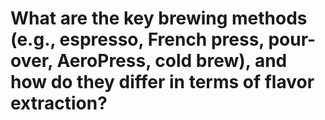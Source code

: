 # What are the key brewing methods (e.g., espresso, French press, pour-over, AeroPress, cold brew), and how do they differ in terms of flavor extraction?

